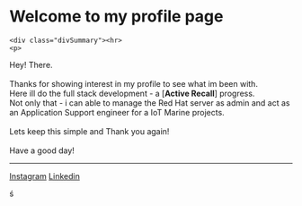 <!DOCTYPE html>
<html lang="en">
<head>
    <meta charset="UTF-8">
    <meta name="viewport" content="width=device-width, initial-scale=1.0">
    <link rel="stylesheet" href="Data/w_styles.css">
    <title>Shan's Profile</title>
</head>
<body>
    <div>
        <h1>Welcome to my profile page</h1>
    </div>
    
    <div class="divSummary"><hr>
    <p>
Hey! There.<br><br>
Thanks for showing interest in my profile to see what im been with.<br>
Here ill do the full stack development - a [<b>Active Recall</b>] progress.<br>
Not only that - i can able to manage the Red Hat server as admin and act as an Application Support engineer for a IoT Marine projects.<br><br>
Lets keep this simple and Thank you again!<br><br>
Have a good day!
    </p><hr>
    </div>
    <div>
        <a href="https://www.instagram.com/shan.4k" target="_blank">Instagram</a>
        <a href="https://www.linkedin.com/in/shanthosh-k/" target="_blank">Linkedin</a>
    </div>
</body>
</html>ś